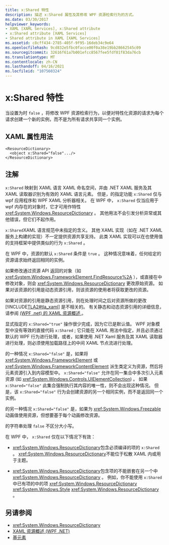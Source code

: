 ```yaml
---
title: x:Shared 特性
description: 描述 x:Shared 属性及其修改 WPF 资源检索行为的方式。
ms.date: 03/30/2017
helpviewer_keywords:
- XAML [XAML Services], x:Shared attribute
- x:Shared attribute [XAML Services]
- Shared attribute in XAML [XAML Services]
ms.assetid: c8cff434-2785-405f-9f95-16deb34c9e64
ms.openlocfilehash: 9cd832e5fbc0facce00f0a38e19bb28662545c09
ms.sourcegitcommit: 32616f61a7b001efcc8567fee5fdf01f83da76cb
ms.translationtype: MT
ms.contentlocale: zh-CN
ms.lasthandoff: 04/16/2021
ms.locfileid: "107560324"
---
```

# <a name="xshared-attribute"></a>x:Shared 特性

当设置为时 `false` ，将修改 WPF 资源检索行为，以便对特性化资源的请求为每个请求创建一个新的实例，而不是为所有请求共享同一个实例。

## <a name="xaml-attribute-usage"></a>XAML 属性用法

```xaml
<ResourceDictionary>
  <object x:Shared="false".../>
</ResourceDictionary>
```

## <a name="remarks"></a>注解

`x:Shared` 映射到 XAML 语言 XAML 命名空间，并由 .NET XAML 服务及其 XAML 读取器识别为有效的 XAML 语言元素。 但是，的指定功能 `x:Shared` 仅与 wpf 应用程序和 WPF XAML 分析器相关。 在 WPF 中， `x:Shared` 仅当应用于 wpf 内存在的对象时，它才可用作特性 <xref:System.Windows.ResourceDictionary> 。 其他用法不会引发分析异常或其他错误，但它们不起作用。

`x:Shared`XAML 语言规范中未指定的含义。 其他 XAML 实现（如在 .NET XAML 服务上构建的实现）不一定提供资源共享支持。 此类 XAML 实现可以在也使用值的支持框架中提供类似的行为 `x:Shared` 。

在 WPF 中，资源的默认 `x:Shared` 条件是 `true` 。 这种情况意味着，任何给定的资源请求始终返回相同的实例。

如果修改通过资源 API 返回的对象（如 <xref:System.Windows.FrameworkElement.FindResource%2A> ），或直接在中修改对象，则会 <xref:System.Windows.ResourceDictionary> 更改原始资源。 如果对该资源的引用是动态资源引用，则该资源的使用者将获取更改的资源。

如果对资源的引用是静态资源引用，则在处理时间之后对资源所做的更改 [!INCLUDE[TLA2#tla_xaml](../includes/tla2sharptla-xaml-md.md)] 是不相关的。 有关静态和动态资源引用的详细信息，请参阅 [ (WPF .net) 的 XAML 资源概述 ](../net/wpf/systems/xaml-resources-overview.md)。

显式指定的 `x:Shared="true"` 操作很少完成，因为它已是默认值。 WPF 对象模型中没有等效的直接代码 `x:Shared` ; 它只能在 XAML 用法中指定，并且必须通过默认的 WPF 行为进行处理，或者，如果使用 .NET Xaml 服务及其 XAML 读取器进行处理，则必须使用加载路径上的中间 XAML 节点流进行处理。

的一种情况 `x:Shared="false"` 是，如果将 <xref:System.Windows.FrameworkElement> 或 <xref:System.Windows.FrameworkContentElement> 派生类定义为资源，然后将元素资源引入到内容模型中。 `x:Shared="false"` 允许在同一集合中多次引入元素资源 (如 <xref:System.Windows.Controls.UIElementCollection>) 。 如果 `x:Shared="false"` 此集合强制执行其内容的唯一性，则不会出现这种情况。 但是，该 `x:Shared="false"` 行为会创建资源的另一个相同实例，而不是返回同一个实例。

的另一种情况 `x:Shared="false"` 是，如果为 <xref:System.Windows.Freezable> 动画值使用资源，但想要基于每个动画修改资源。

的字符串处理 `false` 不区分大小写。

在 WPF 中， `x:Shared` 仅在以下情况下有效：

- <xref:System.Windows.ResourceDictionary>包含必须编译的项的 `x:Shared` 。 <xref:System.Windows.ResourceDictionary>不能位于松散 XAML 内或用于主题。

- <xref:System.Windows.ResourceDictionary>包含项的不能嵌套在另一个中 <xref:System.Windows.ResourceDictionary> 。 例如，你不能使用 `x:Shared` 中已有项的中的项 <xref:System.Windows.ResourceDictionary> <xref:System.Windows.Style> <xref:System.Windows.ResourceDictionary> 。

## <a name="see-also"></a>另请参阅

- <xref:System.Windows.ResourceDictionary>
- [XAML 资源概述 (WPF .NET)](../net/wpf/systems/xaml-resources-overview.md)
- [基元素](../framework/wpf/advanced/base-elements.md)
